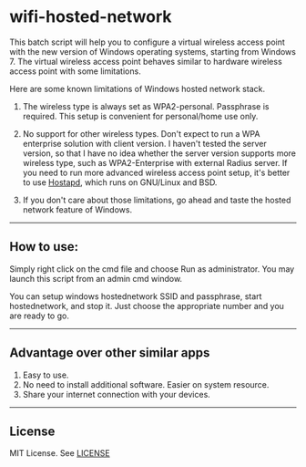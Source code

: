 wifi-hosted-network
===================

This batch script will help you to configure a virtual wireless access point with the new version of Windows operating systems, starting from Windows 7. The virtual wireless access point behaves similar to hardware wireless access point with some limitations.

Here are some known limitations of Windows hosted network stack.

1. The wireless type is always set as WPA2-personal. Passphrase is required. This setup is convenient for personal/home use only.

2. No support for other wireless types. Don't expect to run a WPA enterprise solution with client version. I haven't tested the server version, so that I have no idea whether the server version supports more wireless type, such as WPA2-Enterprise with external Radius server. If you need to run more advanced wireless access point setup, it's better to use [Hostapd](http://w1.fi/hostapd), which runs on GNU/Linux and BSD.

3. If you don't care about those limitations, go ahead and taste the hosted network feature of Windows.

-----------
How to use:
-----------

Simply right click on the cmd file and choose Run as administrator.
You may launch this script from an admin cmd window.

You can setup windows hostednetwork SSID and passphrase, start hostednetwork, and stop it. Just choose the appropriate number and you are ready to go.

---------------------------------
Advantage over other similar apps
---------------------------------
1. Easy to use.
2. No need to install additional software. Easier on system resource.
3. Share your internet connection with your devices.

-------
License
-------
MIT License. See [LICENSE](./LICENSE.md)
